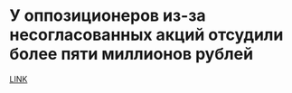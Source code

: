 # У оппозиционеров из-за несогласованных акций отсудили более пяти миллионов рублей



[LINK](https://varlamov.ru/3622049.html)